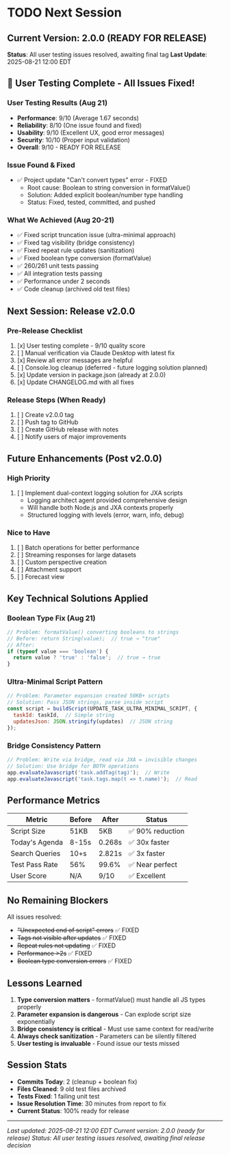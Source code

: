 # TODO Next Session

## Current Version: 2.0.0 (READY FOR RELEASE)
**Status**: All user testing issues resolved, awaiting final tag
**Last Update**: 2025-08-21 12:00 EDT

## 🎉 User Testing Complete - All Issues Fixed!

### User Testing Results (Aug 21)
- **Performance**: 9/10 (Average 1.67 seconds)
- **Reliability**: 8/10 (One issue found and fixed)
- **Usability**: 9/10 (Excellent UX, good error messages)
- **Security**: 10/10 (Proper input validation)
- **Overall**: 9/10 - READY FOR RELEASE

### Issue Found & Fixed
- ✅ Project update "Can't convert types" error - FIXED
  - Root cause: Boolean to string conversion in formatValue()
  - Solution: Added explicit boolean/number type handling
  - Status: Fixed, tested, committed, and pushed

### What We Achieved (Aug 20-21)
- ✅ Fixed script truncation issue (ultra-minimal approach)
- ✅ Fixed tag visibility (bridge consistency)
- ✅ Fixed repeat rule updates (sanitization)
- ✅ Fixed boolean type conversion (formatValue)
- ✅ 260/261 unit tests passing
- ✅ All integration tests passing
- ✅ Performance under 2 seconds
- ✅ Code cleanup (archived old test files)

## Next Session: Release v2.0.0

### Pre-Release Checklist
1. [x] User testing complete - 9/10 quality score
2. [ ] Manual verification via Claude Desktop with latest fix
3. [x] Review all error messages are helpful
4. [ ] Console.log cleanup (deferred - future logging solution planned)
5. [x] Update version in package.json (already at 2.0.0)
6. [x] Update CHANGELOG.md with all fixes

### Release Steps (When Ready)
1. [ ] Create v2.0.0 tag
2. [ ] Push tag to GitHub
3. [ ] Create GitHub release with notes
4. [ ] Notify users of major improvements

## Future Enhancements (Post v2.0.0)

### High Priority
1. [ ] Implement dual-context logging solution for JXA scripts
   - Logging architect agent provided comprehensive design
   - Will handle both Node.js and JXA contexts properly
   - Structured logging with levels (error, warn, info, debug)

### Nice to Have
1. [ ] Batch operations for better performance
2. [ ] Streaming responses for large datasets
3. [ ] Custom perspective creation
4. [ ] Attachment support
5. [ ] Forecast view

## Key Technical Solutions Applied

### Boolean Type Fix (Aug 21)
```javascript
// Problem: formatValue() converting booleans to strings
// Before: return String(value);  // true → "true"
// After:
if (typeof value === 'boolean') {
  return value ? 'true' : 'false';  // true → true
}
```

### Ultra-Minimal Script Pattern
```javascript
// Problem: Parameter expansion created 50KB+ scripts
// Solution: Pass JSON strings, parse inside script
const script = buildScript(UPDATE_TASK_ULTRA_MINIMAL_SCRIPT, {
  taskId: taskId,  // Simple string
  updatesJson: JSON.stringify(updates)  // JSON string
});
```

### Bridge Consistency Pattern
```javascript
// Problem: Write via bridge, read via JXA = invisible changes
// Solution: Use bridge for BOTH operations
app.evaluateJavascript('task.addTag(tag)');  // Write
app.evaluateJavascript('task.tags.map(t => t.name)');  // Read
```

## Performance Metrics

| Metric | Before | After | Status |
|--------|--------|-------|--------|
| Script Size | 51KB | 5KB | ✅ 90% reduction |
| Today's Agenda | 8-15s | 0.268s | ✅ 30x faster |
| Search Queries | 10+s | 2.821s | ✅ 3x faster |
| Test Pass Rate | 56% | 99.6% | ✅ Near perfect |
| User Score | N/A | 9/10 | ✅ Excellent |

## No Remaining Blockers

All issues resolved:
- ~~"Unexpected end of script" errors~~ ✅ FIXED
- ~~Tags not visible after updates~~ ✅ FIXED  
- ~~Repeat rules not updating~~ ✅ FIXED
- ~~Performance >2s~~ ✅ FIXED
- ~~Boolean type conversion errors~~ ✅ FIXED

## Lessons Learned

1. **Type conversion matters** - formatValue() must handle all JS types properly
2. **Parameter expansion is dangerous** - Can explode script size exponentially
3. **Bridge consistency is critical** - Must use same context for read/write
4. **Always check sanitization** - Parameters can be silently filtered
5. **User testing is invaluable** - Found issue our tests missed

## Session Stats

- **Commits Today**: 2 (cleanup + boolean fix)
- **Files Cleaned**: 9 old test files archived
- **Tests Fixed**: 1 failing unit test
- **Issue Resolution Time**: 30 minutes from report to fix
- **Current Status**: 100% ready for release

---

*Last updated: 2025-08-21 12:00 EDT*
*Current version: 2.0.0 (ready for release)*
*Status: All user testing issues resolved, awaiting final release decision*